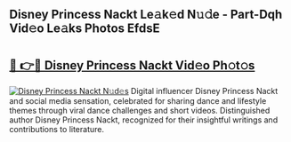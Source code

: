 ## Disney Princess Nackt Le𝚊k𝚎d N𝚞𝚍e - Part-Dqh Vid𝚎o Le𝚊ks Photos EfdsE

# <h2><a href="http://fb5xkyw.evod.top/?m=Disney+Princess+Nackt">🔗 👉🔴 Disney Princess Nackt Vid𝚎o Ph𝚘t𝚘s</a></h2>

[![Disney Princess Nackt N𝚞d𝚎s](https://i.imgur.com/8V9OHl7.gif)](http://fb5xkyw.evod.top/?m=Disney+Princess+Nackt)
Digital influencer Disney Princess Nackt and social media sensation, celebrated for sharing dance and lifestyle themes through viral dance challenges and short videos. Distinguished author Disney Princess Nackt, recognized for their insightful writings and contributions to literature. 
